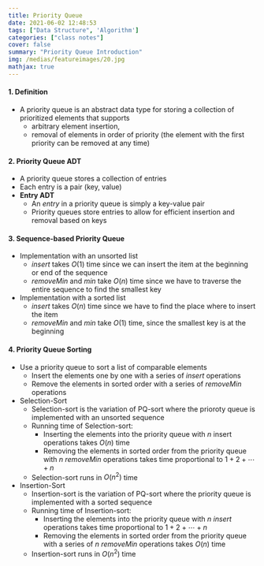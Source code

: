 ```yaml
---
title: Priority Queue
date: 2021-06-02 12:48:53
tags: ["Data Structure", 'Algorithm']
categories: ["class notes"]
cover: false
summary: "Priority Queue Introduction"
img: /medias/featureimages/20.jpg
mathjax: true
---
```


#### 1. Definition

* A priority queue is an abstract data type for storing a collection of prioritized elements that supports
  * arbitrary element insertion,
  * removal of elements in order of priority (the element with the first priority can be removed at any time)

#### 2. Priority Queue ADT

* A priority queue stores a collection of entries
* Each entry is a pair (key, value)
* **Entry ADT**
  * An *entry* in a priority queue is simply a key-value pair
  * Priority queues store entries to allow for efficient insertion and removal based on keys

#### 3. Sequence-based Priority Queue

* Implementation with an unsorted list
  * *insert* takes $O(1)$ time since we can insert the item at the beginning or end of the sequence
  * *removeMin* and *min* take $O(n)$ time since we have to traverse the entire sequence to find the smallest key
* Implementation with a sorted list
  * *insert* takes $O(n)$ time since we have to find the place where to insert the item
  * *removeMin* and *min* take $O(1)$ time, since the smallest key is at the beginning

#### 4. Priority Queue Sorting

* Use a priority queue to sort a list of comparable elements
  * Insert the elements one by one with a series of *insert* operations
  * Remove the elements in sorted order with a series of *removeMin* operations
* Selection-Sort
  * Selection-sort is the variation of PQ-sort where the prioroty queue is implemented with an unsorted sequence
  * Running time of Selection-sort:
    * Inserting the elements into the priority queue with $n$ insert operations takes $O(n)$ time
    * Removing the elements in sorted order from the priority queue with $n$ *removeMin* operations takes time proportional to $1+2+\cdots + n$
  * Selection-sort runs in $O(n^2)$ time
* Insertion-Sort
  * Insertion-sort is the variation of PQ-sort where the priority queue is implemented with a sorted sequence
  * Running time of Insertion-sort:
    * Inserting the elements into the priority queue with $n$ *insert* operations takes time proportional to $1+2+\cdots +n$
    * Removing the elements in sorted order from the priority queue with a series of $n$ *removeMin* operations takes $O(n)$ time
  * Insertion-sort runs in $O(n^2)$ time

